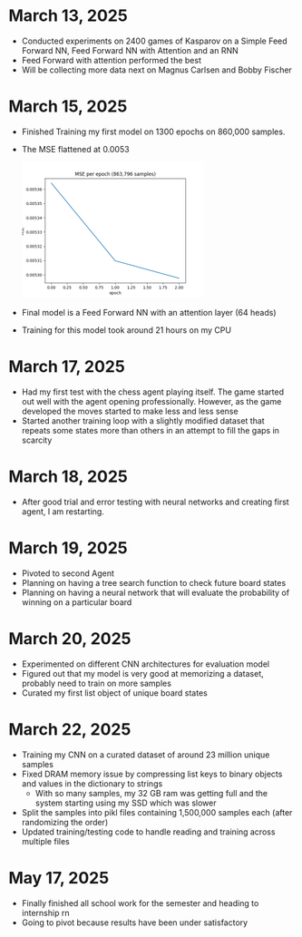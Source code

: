 # March 13, 2025
* Conducted experiments on 2400 games of Kasparov on a Simple Feed Forward NN, Feed Forward NN with Attention and an RNN
* Feed Forward with attention performed the best
* Will be collecting more data next on Magnus Carlsen and Bobby Fischer

# March 15, 2025
* Finished Training my first model on 1300 epochs on 860,000 samples.
* The MSE flattened at 0.0053

  <img height="240" src="log_images/mse_march_15.png" width="320"/>
* Final model is a Feed Forward NN with an attention layer (64 heads)
* Training for this model took around 21 hours on my CPU

# March 17, 2025
* Had my first test with the chess agent playing itself. The game started out well with the agent opening professionally. However, as the game developed the moves started to make less and less sense
* Started another training loop with a slightly modified dataset that repeats some states more than others in an attempt to fill the gaps in scarcity

# March 18, 2025
* After good trial and error testing with neural networks and creating first agent, I am restarting.

# March 19, 2025
* Pivoted to second Agent
* Planning on having a tree search function to check future board states
* Planning on having a neural network that will evaluate the probability of winning on a particular board

# March 20, 2025
* Experimented on different CNN architectures for evaluation model
* Figured out that my model is very good at memorizing a dataset, probably need to train on more samples
* Curated my first list object of unique board states

# March 22, 2025
* Training my CNN on a curated dataset of around 23 million unique samples
* Fixed DRAM memory issue by compressing list keys to binary objects and values in the dictionary to strings
  * With so many samples, my 32 GB ram was getting full and the system starting using my SSD which was slower
* Split the samples into pikl files containing 1,500,000 samples each (after randomizing the order)
* Updated training/testing code to handle reading and training across multiple files

# May 17, 2025
* Finally finished all school work for the semester and heading to internship rn
* Going to pivot because results have been under satisfactory










